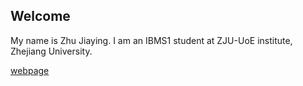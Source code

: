 ## Welcome 

My name is Zhu Jiaying. 
I am an IBMS1 student at ZJU-UoE institute, Zhejiang University.

[webpage](https://c.zju.edu.cn/) 
